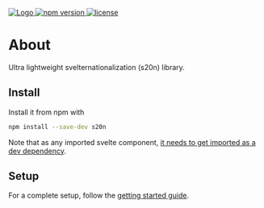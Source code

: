 <p>
  <a href="https://marr11317.github.io/s20n">
	<img alt="Logo" src="https://marr11317.github.io/s20n/static/s20n.svg">
  </a>
  <a href="https://www.npmjs.com/package/s20n">
    <img src="https://img.shields.io/npm/v/s20n.svg" alt="npm version">
  </a>
    <a href="https://github.com/marr11317/s20n/blob/master/LICENSE">
    <img src="https://img.shields.io/npm/l/s20n.svg" alt="license">
  </a>
</p>

# About

Ultra lightweight svelternationalization (s20n) library.

## Install

Install it from npm with

```bash
npm install --save-dev s20n
```

Note that as any imported svelte component, [it needs to get imported as a dev dependency](https://github.com/sveltejs/sapper-template#using-external-components).

## Setup

For a complete setup, follow the [getting started guide](https://marr11317.github.io/s20n/getting-started).
